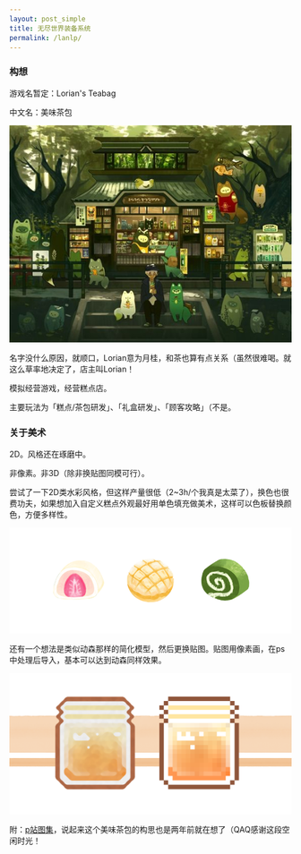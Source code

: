 ```yaml
---
layout: post_simple
title: 无尽世界装备系统
permalink: /lanlp/
---
```


### 构想

游戏名暂定：Lorian's Teabag

中文名：美味茶包

![](/assets/img/game/teabag/shopillu.jpg)

名字没什么原因，就顺口，Lorian意为月桂，和茶也算有点关系（虽然很难喝。就这么草率地决定了，店主叫Lorian！

模拟经营游戏，经营糕点店。

主要玩法为「糕点/茶包研发」、「礼盒研发」、「顾客攻略」（不是。

### 关于美术

2D。风格还在琢磨中。

非像素。非3D（除非换贴图同模可行）。

尝试了一下2D类水彩风格，但这样产量很低（2~3h/个我真是太菜了），换色也很费功夫，如果想加入自定义糕点外观最好用单色填充做美术，这样可以色板替换颜色，方便多样性。

![](/assets/img/draw/cakes.png)

还有一个想法是类似动森那样的简化模型，然后更换贴图。贴图用像素画，在ps中处理后导入，基本可以达到动森同样效果。

![](/assets/img/game/lp/honey.png)

附：[p站图集](https://www.pinterest.com/0lz5u31oywkxqw1/%E7%BE%8E%E5%91%B3%E8%8C%B6%E5%8C%85/)，说起来这个美味茶包的构思也是两年前就在想了（QAQ感谢这段空闲时光！



### 





